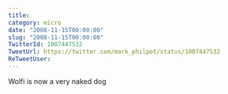 ```yaml
---
title: 
category: micro
date: "2008-11-15T00:00:00"
slug: "2008-11-15T00:00:00"
TwitterId: 1007447532
TweetUrl: https://twitter.com/mark_philpot/status/1007447532
ReTweetUser: 
---
```


Wolfi is now a very naked dog